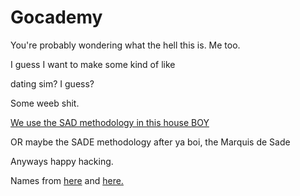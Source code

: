 # Gocademy

You're probably wondering what the hell this is. Me too.

I guess I want to make some kind of like

dating sim? I guess?

Some weeb shit.

[We use the SAD methodology in this house BOY](http://agingminotaur.blogspot.co.uk/2017/05/rant-slow-application-development-sad_12.html)

OR maybe the SADE methodology after ya boi, the Marquis de Sade

Anyways happy hacking.

Names from [here](http://www.linguanaut.com/japanese_names.htm) and [here.](https://www.japantimes.co.jp/life/2009/10/11/lifestyle/japans-top-100-most-common-family-names/)
